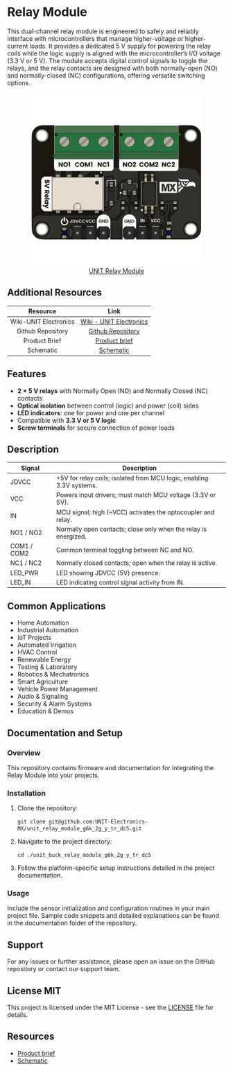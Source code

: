 # Relay Module

This dual-channel relay module is engineered to safely and reliably interface with microcontrollers that manage higher-voltage or higher-current loads. It provides a dedicated 5 V supply for powering the relay coils while the logic supply is aligned with the microcontroller’s I/O voltage (3.3 V or 5 V). The module accepts digital control signals to toggle the relays, and the relay contacts are designed with both normally-open (NO) and normally-closed (NC) configurations, offering versatile switching options.

<div align="center">
    <a href="./unit_relay_module_g6k_2g_y_tr_dc5.pdf"><img src="hardware/resources/img/relay_module.png" width="400px"><br/> UNIT Relay Module</a>
</div>

## Additional Resources

<div align="center">

| Resource              | Link                                                                                                                        |
|:---------------------:|:---------------------------------------------------------------------------------------------------------------------------:|
| Wiki-UNIT Electronics | [Wiki - UNIT Electronics]()                  |
| Github Repository     | [Github Repository](https://github.com/UNIT-Electronics-MX/unit_relay_module_g6k_2g_y_tr_dc5)                                        |
| Product Brief         | [Product brief]()                 |
| Schematic             | [Schematic]() |

</div>

## **Features**
- **2 × 5 V relays** with Normally Open (NO) and Normally Closed (NC) contacts  
- **Optical isolation** between control (logic) and power (coil) sides  
- **LED indicators**: one for power and one per channel  
- Compatible with **3.3 V or 5 V logic**  
- **Screw terminals** for secure connection of power loads    


## **Description** 

<div align="center">

| Signal         | Description                                                                  |
|----------------|------------------------------------------------------------------------------|
| JDVCC          | +5V for relay coils; isolated from MCU logic, enabling 3.3V systems.         |
| VCC            | Powers input drivers; must match MCU voltage (3.3V or 5V).                   |
| IN             | MCU signal; high (~VCC) activates the optocoupler and relay.                 |
| NO1 / NO2      | Normally open contacts; close only when the relay is energized.              |
| COM1 / COM2    | Common terminal toggling between NC and NO.                                |
| NC1 / NC2      | Normally closed contacts; open when the relay is active.                     |
| LED_PWR        | LED showing JDVCC (5V) presence.                                               |
| LED_IN         | LED indicating control signal activity from IN.                            |

</div>



## Common Applications

- Home Automation
- Industrial Automation
- IoT Projects
- Automated Irrigation
- HVAC Control
- Renewable Energy
- Testing & Laboratory
- Robotics & Mechatronics
- Smart Agriculture
- Vehicle Power Management
- Audio & Signaling
- Security & Alarm Systems
- Education & Demos

## Documentation and Setup

### Overview
This repository contains firmware and documentation for integrating the Relay Module into your projects.

### Installation
1. Clone the repository:
   ```
   git clone git@github.com:UNIT-Electronics-MX/unit_relay_module_g6k_2g_y_tr_dc5.git
   ```
2. Navigate to the project directory:
   ```
   cd ./unit_buck_relay_module_g6k_2g_y_tr_dc5
   ```
3. Follow the platform-specific setup instructions detailed in the project documentation.

### Usage
Include the sensor initialization and configuration routines in your main project file. Sample code snippets and detailed explanations can be found in the documentation folder of the repository.


## Support
For any issues or further assistance, please open an issue on the GitHub repository or contact our support team.


## License MIT
This project is licensed under the MIT License - see the [LICENSE](LICENSE) file for details.

## Resources
- [Product brief](docs/unit_relay_module_g6k_2g_y_tr_dc5_product_brief.pdf)
- [Schematic](hardware/unit_sch_v_0_0_1ue0082_modulo_rele_g6k_.pdf)



